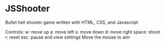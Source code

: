 # JSShooter

Bullet hell shooter game written with HTML, CSS, and Javascript

Controls:
	w: move up
	a: move left
	s: move down
	d: move right
	space: shoot
	r: reset
	esc: pause and view settings
	Move the mouse to aim
